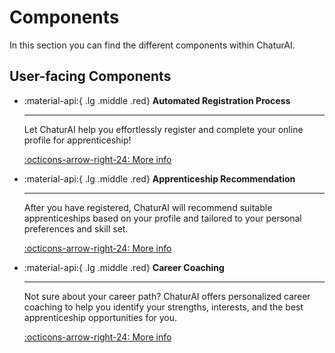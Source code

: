 # Components

In this section you can find the different components within ChaturAI.

## User-facing Components

<div class="grid cards" markdown>

- :material-api:{ .lg .middle .red} __Automated Registration Process__

    ---

    Let ChaturAI help you effortlessly register and complete your online profile for apprenticeship!

    [:octicons-arrow-right-24: More info](./automated-registration/index.md)

- :material-api:{ .lg .middle .red} __Apprenticeship Recommendation__

    ---

    After you have registered, ChaturAI will recommend suitable apprenticeships based on your profile and tailored to your personal preferences and skill set.

    [:octicons-arrow-right-24: More info](./apprentice-recommendation/index.md)

- :material-api:{ .lg .middle .red} __Career Coaching__

    ---

    Not sure about your career path? ChaturAI offers personalized career coaching to help you identify your strengths, interests, and the best apprenticeship opportunities for you.

    [:octicons-arrow-right-24: More info](./career-coaching/index.md)

</div>
